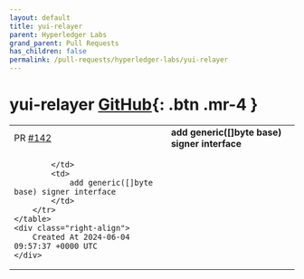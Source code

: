 ```yaml
---
layout: default
title: yui-relayer
parent: Hyperledger Labs
grand_parent: Pull Requests
has_children: false
permalink: /pull-requests/hyperledger-labs/yui-relayer
---
```


# yui-relayer <span class="fs-3 right-align">[GitHub](https://github.com/hyperledger-labs/yui-relayer){: .btn .mr-4 }</span>


<div>
    <table>
        <tr>
            <td>
                PR <a href="https://github.com/hyperledger-labs/yui-relayer/pull/142" class=".btn">#142</a>
            </td>
            <td>
                <b>
                    add generic([]byte base) signer interface
                </b>
            </td>
        </tr>
        <tr>
            <td>
                
            </td>
            <td>
                add generic([]byte base) signer interface
            </td>
        </tr>
    </table>
    <div class="right-align">
        Created At 2024-06-04 09:57:37 +0000 UTC
    </div>
</div>

